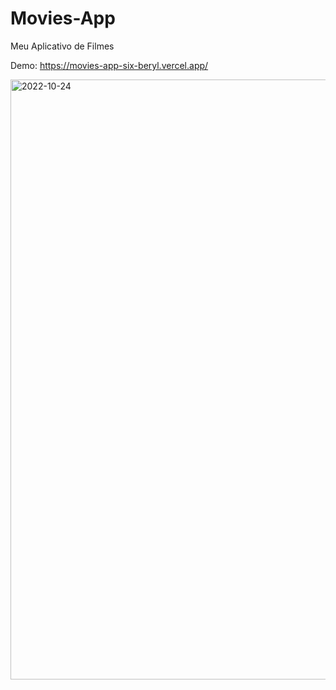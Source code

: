 # Movies-App
Meu Aplicativo de Filmes

Demo: https://movies-app-six-beryl.vercel.app/

<img width="960" alt="2022-10-24" src="https://user-images.githubusercontent.com/105957381/197662311-e1bcae10-aea6-4d2e-ba92-d069291578d0.png">

